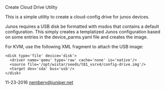 Create Cloud Drive Utility

This is a simple utility to create a cloud-config drive for junos devices.

Junos requires a USB disk be formatted with msdos that contains a default configuration.
This simply creates a templatized Junos configuration based on some entries in the
device_parms.yaml file and creates the image.

For KVM, use the following XML fragment to attach the USB image:

    <disk type='file' device='disk'>
      <driver name='qemu' type='raw' cache='none' io='native'/>
      <source file='/opt/wistar/seeds/t81_vsrx4/config-drive.img'/>
      <target dev='sda' bus='usb'/>
    </disk>

11-23-2016
nembery@juniper.net
